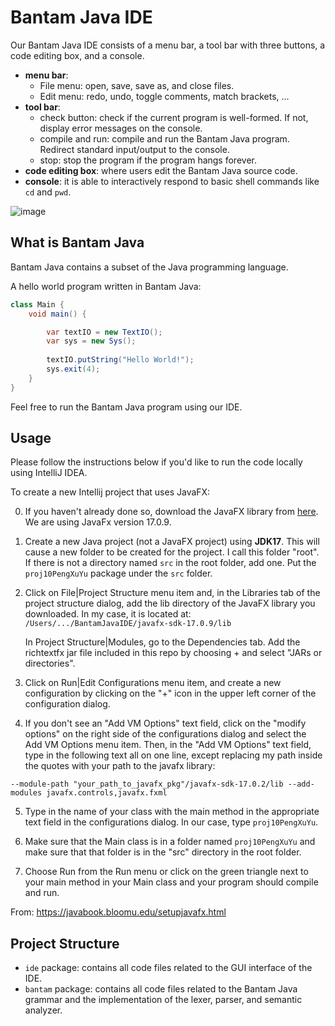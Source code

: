# Bantam Java IDE

Our Bantam Java IDE consists of a menu bar, a tool bar with three buttons, a code editing box, and a console. 

- **menu bar**: 
  - File menu: open, save, save as, and close files.
  - Edit menu: redo, undo, toggle comments, match brackets, ... 
- **tool bar**:
  - check button: check if the current program is well-formed. If not, display error messages on the console.
  - compile and run: compile and run the Bantam Java program. Redirect standard input/output to the console.
  - stop: stop the program if the program hangs forever.
- **code editing box**: where users edit the Bantam Java source code.
- **console**: it is able to interactively respond to basic shell commands like `cd` and `pwd`. 

![image](https://github.com/andyccxu/CS361_BantamJavaIDE/assets/59164279/751e7605-7de5-417b-87bc-d90b83442982)


## What is Bantam Java

Bantam Java contains a subset of the Java programming language.

A hello world program written in Bantam Java:

```java
class Main {
	void main() {

		var textIO = new TextIO();
		var sys = new Sys();
        
		textIO.putString("Hello World!");
		sys.exit(4);
	}
}
```

Feel free to run the Bantam Java program using our IDE.


## Usage

Please follow the instructions below if you'd like to run the code locally using IntelliJ IDEA.

To create a new Intellij project that uses JavaFX:

0. If you haven't already done so, download the JavaFX library from [here](https://gluonhq.com/products/javafx/). We are using JavaFx version 17.0.9.

1. Create a new Java project (not a JavaFX project) using **JDK17**.  This will cause a new folder to be created for the project. I call this folder "root". If there is not a directory named `src` in the root folder, add one. Put the `proj10PengXuYu` package under the `src` folder.

2. Click on File|Project Structure menu item and, in the Libraries tab of
   the project structure dialog, add the lib directory of the JavaFX library you
   downloaded. In my case, it is located at:
   `/Users/.../BantamJavaIDE/javafx-sdk-17.0.9/lib`

   In Project Structure|Modules, go to the Dependencies tab. Add the richtextfx jar file included in this repo by choosing + and select "JARs or directories".

3. Click on Run|Edit Configurations menu item, and create a new configuration by clicking on the "+" icon in the upper left corner of the configuration dialog.

4. If you don't see an "Add VM Options" text field, click on the "modify options" on the right side of the configurations dialog and select the Add VM Options menu item.  Then, in the "Add VM Options" text field, type in the following text all on one line, except replacing my path inside the quotes with your path to the javafx library:

```
--module-path "your_path_to_javafx_pkg"/javafx-sdk-17.0.2/lib --add-modules javafx.controls,javafx.fxml
```

5. Type in the name of your class with the main method in the appropriate text field in the configurations dialog.  In our case, type `proj10PengXuYu`.

6. Make sure that the Main class is in a folder named `proj10PengXuYu` and make sure that that folder is in the "src" directory in the root folder.

7. Choose Run from the Run menu or click on the green triangle next to your main method in your Main class and your program should compile and run.

From: <https://javabook.bloomu.edu/setupjavafx.html>


## Project Structure

- `ide` package: contains all code files related to the GUI interface of the IDE.
- `bantam` package: contains all code files related to the Bantam Java grammar and the implementation of the lexer, parser, and semantic analyzer.

